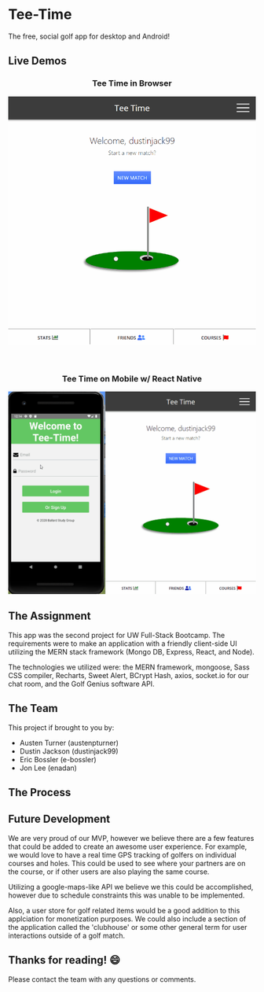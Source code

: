 # Tee-Time

The free, social golf app for desktop and Android!

## Live Demos

<h3 align="center">Tee Time in Browser</h3>

<div align="center">
  <img src="./tee-time-demo.gif" />
</div>

<br>
<br>

<h3 align="center">Tee Time on Mobile w/ React Native</h3>

<div align="center">
  <img src="./tee-time-nat-demo.gif" />
</div>


## The Assignment
This app was the second project for UW Full-Stack Bootcamp. The requirements were to make an application with a friendly client-side UI utilizing the MERN stack framework (Mongo DB, Express, React, and Node). 

The technologies we utilized were: the MERN framework, mongoose, Sass CSS compiler, Recharts, Sweet Alert, BCrypt Hash, axios, socket.io for our chat room, and the Golf Genius software API. 

## The Team
This project if brought to you by:

- Austen Turner (austenpturner)
- Dustin Jackson (dustinjack99)
- Eric Bossler (e-bossler)
- Jon Lee (enadan)

## The Process
<!-- We started the project using some starter code given to us. The started code included Passport and Sequelize ORM. Passport is used to authenticate our users and save their passwords safely using bcrpyt and hashing. The started code used jQuery to route to a login and signup page, however since we prefer using vanilla JavaScipt we re-wrote all the jQuery get and post requests in regular JS. 


Using MySQL we made a database and two tables, one for Users and one for Ducks. The User's model was already in the starter code, so all we needed to do was add a Ducks model and create datatypes and validation for the column values. Once we were able to register and save user's to the user model and our database, we added a ducklist and playground page so we could begin adding our ducks. Users can have multiple ducks, but ducks can only belong to one user so we used a duckId value to join the two tables. With the models joined, users were able to access their saved ducks on the ducklist page when they login, or make a new ducks. We used handlebars for the ducklist and playground pages to render the user's ducks.

The get and post routes for the app were the most difficult part of the project. We split our routes up into html-routes, api-routes and duck-routes. The duck-routes are used to update the Duck model when the user interacts with the duck in the playground. Each time a user clicks a button on the game controllers to ineract with their duck a post request is made, sending updated information to the database and saving a new value for the duck.

The duck is made of pure CSS and is animated using animate.css. We decided to use Sass for writting and organizing our styles. This was helpful to break up the page styles into multiple files and save colors for re-use.

When the user interacts with the duck, the duck gets hungry! However, the user only starts with a certain amount of duckbucks and duckfood. When the user is out of food and bucks they are redirected to a duckbucks page where they can choose to buy more duckbucks using PayPal. This takes the user to a PayPal sandbox where they can purchase duckbucks. After their purchase, they are taken back to the playground where they can continue to play with their duck. -->

## Future Development
We are very proud of our MVP, however we believe there are a few features that could be added to create an awesome user experience. For example, we would love to have a real time GPS tracking of golfers on individual courses and holes. This could be used to see where your partners are on the course, or if other users are also playing the same course. 

Utilizing a google-maps-like API we believe we this could be accomplished, however due to schedule constraints this was unable to be implemented.

Also, a user store for golf related items would be a good addition to this applciation for monetization purposes. We could also include a section of the application called the 'clubhouse' or some other general term for user interactions outside of a golf match. 

## Thanks for reading! :smile:
Please contact the team with any questions or comments.
